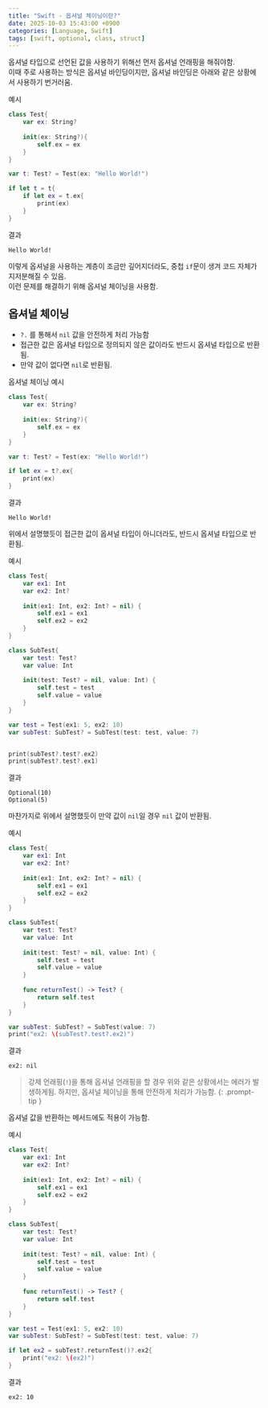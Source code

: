 ```yaml
---
title: "Swift - 옵셔널 체이닝이란?"
date: 2025-10-03 15:43:00 +0900
categories: [Language, Swift]
tags: [swift, optional, class, struct]
---
```


옵셔널 타입으로 선언된 값을 사용하기 위해선 먼저 옵셔널 언래핑을 해줘야함.<br>
이때 주로 사용하는 방식은 옵셔널 바인딩이지만, 옵셔널 바인딩은 아래와 같은 상황에서 사용하기 번거러움.

예시
```swift
class Test{
    var ex: String?
    
    init(ex: String?){
        self.ex = ex
    }
}

var t: Test? = Test(ex: "Hello World!")

if let t = t{
    if let ex = t.ex{
        print(ex)
    }
}
```

결과
```
Hello World!
```

이렇게 옵셔널을 사용하는 계층이 조금만 깊어지더라도, 중첩 `if`문이 생겨 코드 자체가 지저분해질 수 있음.<br>
이런 문제를 해결하기 위해 옵셔널 체이닝을 사용함.

## **옵셔널 체이닝**
- `?.` 를 통해서 `nil` 값을 안전하게 처리 가능함
- 접근한 값은 옵셔널 타입으로 정의되지 않은 값이라도 반드시 옵셔널 타입으로 반환됨.
- 만약 값이 없다면 `nil`로 반환됨.

옵셔널 체이닝 예시
```swift
class Test{
    var ex: String?
    
    init(ex: String?){
        self.ex = ex
    }
}

var t: Test? = Test(ex: "Hello World!")

if let ex = t?.ex{
    print(ex)
}
```

결과
```
Hello World!
```

위에서 설명했듯이 접근한 값이 옵셔널 타입이 아니더라도, 반드시 옵셔널 타입으로 반환됨.

예시
```swift
class Test{
    var ex1: Int
    var ex2: Int?
    
    init(ex1: Int, ex2: Int? = nil) {
        self.ex1 = ex1
        self.ex2 = ex2
    }
}

class SubTest{
    var test: Test?
    var value: Int
    
    init(test: Test? = nil, value: Int) {
        self.test = test
        self.value = value
    }
}

var test = Test(ex1: 5, ex2: 10)
var subTest: SubTest? = SubTest(test: test, value: 7)


print(subTest?.test?.ex2)
print(subTest?.test?.ex1)
```

결과
```
Optional(10)
Optional(5)
```

마찬가지로 위에서 설명했듯이 만약 값이 `nil`일 경우 `nil` 값이 반환됨.

예시
```swift
class Test{
    var ex1: Int
    var ex2: Int?
    
    init(ex1: Int, ex2: Int? = nil) {
        self.ex1 = ex1
        self.ex2 = ex2
    }
}

class SubTest{
    var test: Test?
    var value: Int
    
    init(test: Test? = nil, value: Int) {
        self.test = test
        self.value = value
    }
    
    func returnTest() -> Test? {
        return self.test
    }
}

var subTest: SubTest? = SubTest(value: 7)
print("ex2: \(subTest?.test?.ex2)")
```

결과
```
ex2: nil
```

> 강제 언래핑(`!`)을 통해 옵셔널 언래핑을 할 경우 위와 같은 상황에서는 에러가 발생하게됨. 하지만, 옵셔널 체이닝을 통해 안전하게 처리가 가능함.
{: .prompt-tip }

옵셔널 값을 반환하는 메서드에도 적용이 가능함.

예시
```swift
class Test{
    var ex1: Int
    var ex2: Int?
    
    init(ex1: Int, ex2: Int? = nil) {
        self.ex1 = ex1
        self.ex2 = ex2
    }
}

class SubTest{
    var test: Test?
    var value: Int
    
    init(test: Test? = nil, value: Int) {
        self.test = test
        self.value = value
    }
    
    func returnTest() -> Test? {
        return self.test
    }
}

var test = Test(ex1: 5, ex2: 10)
var subTest: SubTest? = SubTest(test: test, value: 7)

if let ex2 = subTest?.returnTest()?.ex2{
    print("ex2: \(ex2)")
}
```

결과
```
ex2: 10
```